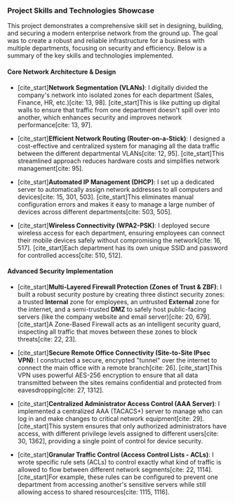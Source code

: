 ### Project Skills and Technologies Showcase

This project demonstrates a comprehensive skill set in designing, building, and securing a modern enterprise network from the ground up. The goal was to create a robust and reliable infrastructure for a business with multiple departments, focusing on security and efficiency. Below is a summary of the key skills and technologies implemented.

#### Core Network Architecture & Design

* [cite_start]**Network Segmentation (VLANs)**: I digitally divided the company's network into isolated zones for each department (Sales, Finance, HR, etc.)[cite: 13, 98]. [cite_start]This is like putting up digital walls to ensure that traffic from one department doesn't spill over into another, which enhances security and improves network performance[cite: 13, 97].

* [cite_start]**Efficient Network Routing (Router-on-a-Stick)**: I designed a cost-effective and centralized system for managing all the data traffic between the different departmental VLANs[cite: 12, 95]. [cite_start]This streamlined approach reduces hardware costs and simplifies network management[cite: 95].

* [cite_start]**Automated IP Management (DHCP)**: I set up a dedicated server to automatically assign network addresses to all computers and devices[cite: 15, 301, 503]. [cite_start]This eliminates manual configuration errors and makes it easy to manage a large number of devices across different departments[cite: 503, 505].

* [cite_start]**Wireless Connectivity (WPA2-PSK)**: I deployed secure wireless access for each department, ensuring employees can connect their mobile devices safely without compromising the network[cite: 16, 517]. [cite_start]Each department has its own unique SSID and password for controlled access[cite: 510, 512].

#### Advanced Security Implementation

* [cite_start]**Multi-Layered Firewall Protection (Zones of Trust & ZBF)**: I built a robust security posture by creating three distinct security zones: a trusted **Internal** zone for employees, an untrusted **External** zone for the internet, and a semi-trusted **DMZ** to safely host public-facing servers (like the company website and email server)[cite: 20, 679]. [cite_start]A Zone-Based Firewall acts as an intelligent security guard, inspecting all traffic that moves between these zones to block threats[cite: 22, 23].

* [cite_start]**Secure Remote Office Connectivity (Site-to-Site IPsec VPN)**: I constructed a secure, encrypted "tunnel" over the internet to connect the main office with a remote branch[cite: 26]. [cite_start]This VPN uses powerful AES-256 encryption to ensure that all data transmitted between the sites remains confidential and protected from eavesdropping[cite: 27, 1312].

* [cite_start]**Centralized Administrator Access Control (AAA Server)**: I implemented a centralized AAA (TACACS+) server to manage who can log in and make changes to critical network equipment[cite: 29]. [cite_start]This system ensures that only authorized administrators have access, with different privilege levels assigned to different users[cite: 30, 1362], providing a single point of control for device security.

* [cite_start]**Granular Traffic Control (Access Control Lists - ACLs)**: I wrote specific rule sets (ACLs) to control exactly what kind of traffic is allowed to flow between different network segments[cite: 22, 1114]. [cite_start]For example, these rules can be configured to prevent one department from accessing another's sensitive servers while still allowing access to shared resources[cite: 1115, 1116].
